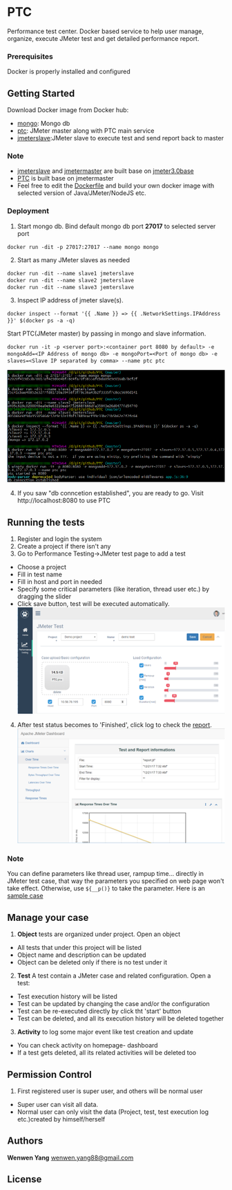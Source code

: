 # PTC 

Performance test center. Docker based service to help user manage, organize, execute JMeter test and get detailed performance report. 

### Prerequisites

Docker is properly installed and configured

## Getting Started

Download Docker image from Docker hub:
  - [mongo](https://hub.docker.com/_/mongo/): Mongo db
  - [ptc](https://hub.docker.com/r/wankutuzi/ptc/): JMeter master along with PTC main service
  - [jmeterslave](https://hub.docker.com/r/wankutuzi/jmeterslave/):JMeter slave to execute test and send report back to master
  
### Note 
- [jmeterslave](https://hub.docker.com/r/wankutuzi/jmeterslave/) and [jmetermaster](https://hub.docker.com/r/wankutuzi/jmetermaster/) are built base on [jmeter3.0base](https://hub.docker.com/r/wankutuzi/jmeter3.0base/)
- [PTC](https://hub.docker.com/r/wankutuzi/ptc/) is built base on jmetermaster
- Feel free to edit the [Dockerfile](workbench/docker%20file) and build your own docker image with selected version of Java/JMeter/NodeJS etc.

### Deployment
1. Start mongo db. Bind default mongo db port **27017** to selected server port
```
docker run -dit -p 27017:27017 --name mongo mongo
```
2. Start as many JMeter slaves as needed
```
docker run -dit --name slave1 jmeterslave
docker run -dit --name slave2 jmeterslave
docker run -dit --name slave3 jemterslave
```
3. Inspect IP address of jmeter slave(s). 
```
docker inspect --format '{{ .Name }} => {{ .NetworkSettings.IPAddress }}' $(docker ps -a -q)
```
Start PTC(JMeter master) by passing in mongo and slave information. 
```
docker run -it -p <server port>:<container port 8080 by default> -e mongoAdd=<IP Address of mongo db> -e mongoPort=<Port of mongo db> -e slaves=<Slave IP separated by comma> --name ptc ptc
```
![alt text](/workbench/command.png)

4. If you saw "db conncetion established", you are ready to go. Visit http://localhost:8080 to use PTC

## Running the tests

1. Register and login the system
2. Create a project if there isn't any
3. Go to Performance Testing->JMeter test page to add a test
- Choose a project
- Fill in test name
- Fill in host and port in needed
- Specify some critical parameters (like iteration, thread user etc.) by dragging the slider
- Click save button, test will be executed automatically.
![alt text](/workbench/test.png)
4. After test status becomes to 'Finished', click log to check the [report](/workbench/dashboard).![alt text](/workbench/report.png)

### Note
You can define parameters like thread user, rampup time... directly in JMeter test case, that way the parameters you specified on web page won't take effect. Otherwise, use `${__p()}` to take the parameter. Here is an [sample case](/workbench/PTC.jmx)

## Manage your case
1. **Object** tests are organized under project. Open an object 
- All tests that under this project will be listed
- Object name and description can be updated
- Object can be deleted only if there is no test under it
2. **Test** A test contain a JMeter case and related configuration. Open a test:
- Test execution history will be listed
- Test can be updated by changing the case and/or the configuration
- Test can be re-executed directly by click tht 'start' button
- Test can be deleted, and all its execution history will be deleted together
3. **Activity** to log some major event like test creation and update
- You can check activity on homepage- dashboard
- If a test gets deleted, all its related activities will be deleted too

## Permission Control
1. First registered user is super user, and others will be normal user
- Super user can visit all data. 
- Normal user can only visit the data (Project, test, test execution log etc.)created by himself/herself 

## Authors

**Wenwen Yang** wenwen.yang88@gmail.com


## License
